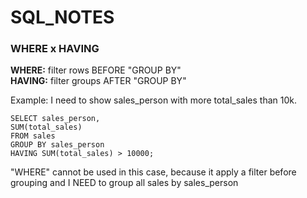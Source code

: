 # SQL_NOTES

### WHERE x HAVING

**WHERE:** filter rows BEFORE "GROUP BY"  
**HAVING:** filter groups AFTER "GROUP BY"

Example: I need to show sales_person with more total_sales than 10k.

    SELECT sales_person,
    SUM(total_sales)
    FROM sales
    GROUP BY sales_person
    HAVING SUM(total_sales) > 10000;

"WHERE" cannot be used in this case, because it apply a filter before grouping and I NEED to group all sales by sales_person
